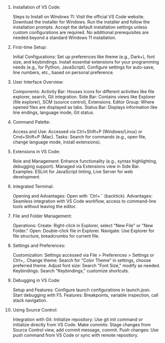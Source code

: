 1. Installation of VS Code:

    Steps to Install on Windows 11:
        Visit the official VS Code website.
        Download the installer for Windows.
        Run the installer and follow the installation prompts.
        Accept the default installation settings unless custom configurations are required.
        No additional prerequisites are needed beyond a standard Windows 11 installation.

2. First-time Setup:

    Initial Configurations:
        Set up preferences like theme (e.g., Dark+), font size, and keybindings.
        Install essential extensions for your programming needs (e.g., for Python, JavaScript).
        Configure settings for auto-save, line numbers, etc., based on personal preference.

3. User Interface Overview:

    Components:
        Activity Bar: Houses icons for different activities like file explorer, search, Git integration.
        Side Bar: Contains views like Explorer (file explorer), SCM (source control), Extensions.
        Editor Group: Where opened files are displayed as tabs.
        Status Bar: Displays information like line endings, language mode, Git status.

4. Command Palette:

    Access and Use:
        Accessed via Ctrl+Shift+P (Windows/Linux) or Cmd+Shift+P (Mac).
        Tasks: Search for commands (e.g., open file, change language mode, install extensions).

5. Extensions in VS Code:

    Role and Management:
        Enhance functionality (e.g., syntax highlighting, debugging support).
        Managed via Extensions view in Side Bar.
        Examples: ESLint for JavaScript linting, Live Server for web development.

6. Integrated Terminal:

    Opening and Advantages:
        Open with `Ctrl+`` (backtick).
        Advantages: Seamless integration with VS Code workflow, access to command-line tools without leaving the editor.

7. File and Folder Management:

    Operations:
        Create: Right-click in Explorer, select "New File" or "New Folder."
        Open: Double-click file in Explorer.
        Navigate: Use Explorer for file structure, breadcrumbs for current file.

8. Settings and Preferences:

    Customization:
        Settings accessed via File > Preferences > Settings or Ctrl+,.
        Change theme: Search for "Color Theme" in settings, choose preferred theme.
        Adjust font size: Search "Font Size," modify as needed.
        Keybindings: Search "Keybindings," customize shortcuts.

9. Debugging in VS Code:

    Setup and Features:
        Configure launch configurations in launch.json.
        Start debugging with F5.
        Features: Breakpoints, variable inspection, call stack navigation.

10. Using Source Control:

    Integration with Git:
        Initialize repository: Use git init command or initialize directly from VS Code.
        Make commits: Stage changes from Source Control view, add commit message, commit.
        Push changes: Use push command from VS Code or sync with remote repository.